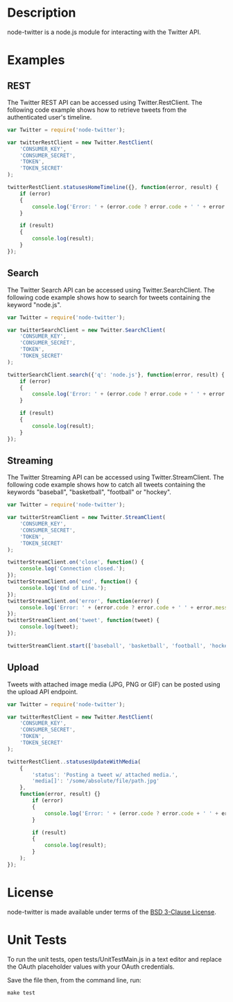 # Description

node-twitter is a node.js module for interacting with the Twitter API.

# Examples

## REST

The Twitter REST API can be accessed using Twitter.RestClient. The following code example shows how to retrieve tweets from the authenticated user's timeline.

```javascript
var Twitter = require('node-twitter');

var twitterRestClient = new Twitter.RestClient(
    'CONSUMER_KEY',
    'CONSUMER_SECRET',
    'TOKEN',
    'TOKEN_SECRET'
);

twitterRestClient.statusesHomeTimeline({}, function(error, result) {
    if (error)
    {
        console.log('Error: ' + (error.code ? error.code + ' ' + error.message : error.message));
    }

    if (result)
    {
        console.log(result);
    }
});
```

## Search

The Twitter Search API can be accessed using Twitter.SearchClient. The following code example shows how to search for tweets containing the keyword "node.js".

```javascript
var Twitter = require('node-twitter');

var twitterSearchClient = new Twitter.SearchClient(
    'CONSUMER_KEY',
    'CONSUMER_SECRET',
    'TOKEN',
    'TOKEN_SECRET'
);

twitterSearchClient.search({'q': 'node.js'}, function(error, result) {
    if (error)
    {
        console.log('Error: ' + (error.code ? error.code + ' ' + error.message : error.message));
    }

    if (result)
    {
        console.log(result);
    }
});
```

## Streaming

The Twitter Streaming API can be accessed using Twitter.StreamClient. The following code example shows how to catch all tweets containing the keywords "baseball", "basketball", "football" or "hockey".

```javascript
var Twitter = require('node-twitter');

var twitterStreamClient = new Twitter.StreamClient(
    'CONSUMER_KEY',
    'CONSUMER_SECRET',
    'TOKEN',
    'TOKEN_SECRET'
);

twitterStreamClient.on('close', function() {
    console.log('Connection closed.');
});
twitterStreamClient.on('end', function() {
    console.log('End of Line.');
});
twitterStreamClient.on('error', function(error) {
    console.log('Error: ' + (error.code ? error.code + ' ' + error.message : error.message));
});
twitterStreamClient.on('tweet', function(tweet) {
    console.log(tweet);
});

twitterStreamClient.start(['baseball', 'basketball', 'football', 'hockey']);
```

## Upload

Tweets with attached image media (JPG, PNG or GIF) can be posted using the upload API endpoint.

```javascript
var Twitter = require('node-twitter');

var twitterRestClient = new Twitter.RestClient(
    'CONSUMER_KEY',
    'CONSUMER_SECRET',
    'TOKEN',
    'TOKEN_SECRET'
);

twitterRestClient..statusesUpdateWithMedia(
    {
        'status': 'Posting a tweet w/ attached media.',
        'media[]': '/some/absolute/file/path.jpg'
    },
    function(error, result) {}
        if (error)
        {
            console.log('Error: ' + (error.code ? error.code + ' ' + error.message : error.message));
        }

        if (result)
        {
            console.log(result);
        }
    );
});
```

# License

node-twitter is made available under terms of the [BSD 3-Clause License](http://www.opensource.org/licenses/BSD-3-Clause).

# Unit Tests

To run the unit tests, open tests/UnitTestMain.js in a text editor and replace the OAuth placeholder values with your OAuth credentials. 

Save the file then, from the command line, run:

    make test

